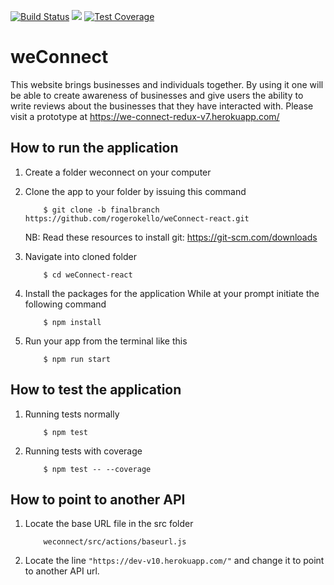 [![Build Status](https://travis-ci.org/rogerokello/weConnect-react.svg?branch=master)](https://travis-ci.org/rogerokello/weConnect-react) 
<a href="https://codeclimate.com/github/rogerokello/weConnect-react/maintainability"><img src="https://api.codeclimate.com/v1/badges/fbae7114b5c44289c779/maintainability" /></a>
[![Test Coverage](https://api.codeclimate.com/v1/badges/fbae7114b5c44289c779/test_coverage)](https://codeclimate.com/github/rogerokello/weConnect-react/test_coverage)

# weConnect
This website brings businesses and individuals together. By using it one will be able to create awareness of businesses and give users the ability to write reviews about the businesses that they have interacted with. Please visit a prototype at https://we-connect-redux-v7.herokuapp.com/

## How to run the application
1. Create a folder weconnect on your computer
   
2. Clone the app to your folder by issuing this command

    ```
        $ git clone -b finalbranch https://github.com/rogerokello/weConnect-react.git
    ```
    NB: Read these resources to install git: https://git-scm.com/downloads
3. Navigate into cloned folder

    ```
        $ cd weConnect-react
    ```

4. Install the packages for the application
   While at your prompt initiate the following command

    ```
        $ npm install
     ```

5. Run your app from the terminal like this

    ```
        $ npm run start
    ```

## How to test the application

1. Running tests normally

    ```
        $ npm test
    ```
2. Running tests with coverage

    ```
        $ npm test -- --coverage
    ```

## How to point to another API

1. Locate the base URL file in the src folder

    ```
        weconnect/src/actions/baseurl.js
    ```
2. Locate the line `"https://dev-v10.herokuapp.com/"` and change it to point to another API url.


